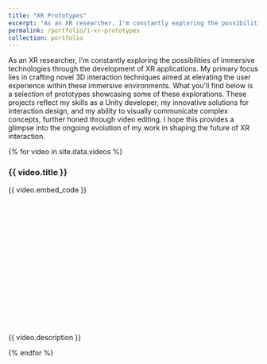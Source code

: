 ```yaml
---
title: "XR Prototypes"
excerpt: "As an XR researcher, I'm constantly exploring the possibilities of immersive technologies through the development of XR applications. My primary focus lies in crafting novel 3D interaction techniques aimed at elevating the user experience within these immersive environments. What you'll find below is a selection of prototypes showcasing some of these explorations. These projects reflect my skills as a Unity developer, my innovative solutions for interaction design, and my ability to visually communicate complex concepts, further honed through video editing. I hope this provides a glimpse into the ongoing evolution of my work in shaping the future of XR interaction."
permalink: /portfolio/1-xr-prototypes
collection: portfolio
---
```


As an XR researcher, I'm constantly exploring the possibilities of immersive technologies through the development of XR applications. My primary focus lies in crafting novel 3D interaction techniques aimed at elevating the user experience within these immersive environments. What you'll find below is a selection of prototypes showcasing some of these explorations. These projects reflect my skills as a Unity developer, my innovative solutions for interaction design, and my ability to visually communicate complex concepts, further honed through video editing. I hope this provides a glimpse into the ongoing evolution of my work in shaping the future of XR interaction.

 <div class="row">
 {% for video in site.data.videos %}
   <div class="col-md-6">  <!-- Adjust col-md-* as needed -->
     <h3>{{ video.title }}</h3>
     <div class="video-container">  <!-- Add a container for aspect ratio -->
       {{ video.embed_code }}
     </div>
     <p>{{ video.description }}</p>
   </div>
 {% endfor %}
 </div>

 <style>
  .video-container {
    position: relative;
    padding-bottom: 56.25%; /* 16:9 aspect ratio (adjust if needed) */
    height: 0;
    overflow: hidden;
  }

  .video-container iframe {
    position: absolute;
    top: 0;
    left: 0;
    width: 100%;
    height: 100%;
  }
 </style>